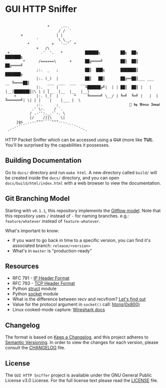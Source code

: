 # GUI HTTP Sniffer

```

                   *     .--.
                        / /  `
       +               | |
              '         \ \__,
          *          +   '--'  *
              +   /\
 +              .'  '.   *          ██████╗         ██╗  ██╗            ███████╗
        *      /======\      +      ██╔════╝        ██║  ██║            ██╔════╝
              ;:.  _   ;            ██║  ███╗       ███████║            ███████╗
              |:. (_)  |            ██║   ██║       ██╔══██║___ ___  __ ╚════██║        ___  ___  ___  __ 
              |:.  _   |            ╚██████╔╝|  | | ██║  ██║ |   |  |__)███████║|\ | | |__  |__  |__  |__)
    +         |:. (_)  |       *     ╚═════╝ \__/ | ╚═╝  ╚═╝ |   |  |   ╚══════╝| \| | |    |    |___ |  \
              ;:.      ;                                🌠 𝖇𝖞 𝕽𝖔𝖘𝖈𝖆 𝕴𝖔𝖓𝖚𝖙
            .' \:.    / `.
           / .-'':._.'`-. \
           |/    /||\    \|
     jgs _..--"""````"""--.._
   _.-'``                    ``'-._
 -'                                '-

```

HTTP Packet Sniffer which can be accessed using a ~~GUI~~ (more like **TUI**).
You'll be surprised by the capabilities it possesses.    

## Building Documentation
Go to `docs/` directory and run `make html`. A new directory called `build/`
will be created inside the `docs/` directory, and you can open 
`docs/build/html/index.html` with a web browser to view the documentation.

## Git Branching Model
Starting with `v0.1.1`, this repository implements the 
[Gitflow model](https://nvie.com/posts/a-successful-git-branching-model/).
Note that this repository uses `/` instead of `-` for naming branches. 
e.g.: `feature/whatever` instead of `feature-whatever`.

What's important to know:
- If you want to go back in time to a specific version, you can find it's
associated branch: `release/<version>`
- What's in `master` is "production-ready"


## Resources
- RFC 791 - [IP Header Format](https://datatracker.ietf.org/doc/html/rfc791#section-3.1)
- RFC 793 - [TCP Header Format](https://datatracker.ietf.org/doc/html/rfc793#section-3.1)
- Python [struct](https://docs.python.org/3/library/struct.html) module
- Python [socket](https://docs.python.org/3/library/socket.html) module 
- What is the difference between recv and recvfrom? [Let's find out](https://forums.codeguru.com/showthread.php?218423-What-is-the-difference-between-recv-and-recvfrom)
- Value for the protocol argument in `socket()` call: [htons(0x800)](https://stackoverflow.com/a/46224239)
- Linux cooked-mode capture: [Wireshark docs](https://wiki.wireshark.org/SLL)

## Changelog
The format is based on [Keep a Changelog](https://keepachangelog.com/en/1.0.0/),
and this project adheres to [Semantic Versioning](https://semver.org/spec/v2.0.0.html). In order to view the
changes for each version, please consult the [CHANGELOG](CHANGELOG.md) file.

## License
The `GUI HTTP Sniffer` project is available under the GNU General Public License v3.0 License.
For the full license text please read the [LICENSE](LICENSE) file.
